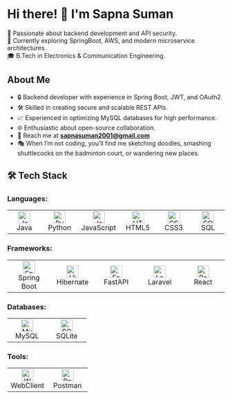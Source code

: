 # Hi there! 👋 I'm Sapna Suman

🎯 Passionate about backend development and API security.  
🌱 Currently exploring SpringBoot, AWS, and modern microservice architectures.  
🎓 B.Tech in Electronics & Communication Engineering.


## About Me
- 🔒 Backend developer with experience in Spring Boot, JWT, and OAuth2.
- 🛠 Skilled in creating secure and scalable REST APIs.
- 📈 Experienced in optimizing MySQL databases for high performance.
- 🌐 Enthusiastic about open-source collaboration.
- 📩 Reach me at **sapnasuman2001@gmail.com**
- 🎭 When I’m not coding, you’ll find me sketching doodles, smashing shuttlecocks on the badminton court, or wandering new places.
## 🛠 Tech Stack

### Languages:
<table>
  <tr>
    <td align="center" width="76">
      <a href="#java">
        <img src="https://cdn.jsdelivr.net/gh/devicons/devicon/icons/java/java-original.svg" width="28" height="28" alt="Java" />
      </a>
      <br>Java
    </td>
    <td align="center" width="76">
      <a href="#python">
        <img src="https://cdn.jsdelivr.net/gh/devicons/devicon/icons/python/python-original.svg" width="28" height="28" alt="Python" />
      </a>
      <br>Python
    </td>
    <td align="center" width="76">
      <a href="#javascript">
        <img src="https://cdn.jsdelivr.net/gh/devicons/devicon/icons/javascript/javascript-original.svg" width="28" height="28" alt="JavaScript" />
      </a>
      <br>JavaScript
    </td>
    <td align="center" width="76">
      <a href="#html5">
        <img src="https://cdn.jsdelivr.net/gh/devicons/devicon/icons/html5/html5-original.svg" width="28" height="28" alt="HTML5" />
      </a>
      <br>HTML5
<!--       <a target="_blank" rel="noopener noreferrer nofollow" href="https://camo.githubusercontent.com/d4d9d935f85b68223a3514c6a889ea3ed6a77afb5f760c05baa1a1b168077830/68747470733a2f2f676d672e736867676c64732e676f2f62616467652f68746d6c352d2532334533344632362e7376673f7374776c653d666f722d7468652d6261646765266c6f676f3d68746d6c35266c6f676f436f6c6f723d7768697465"><img src="https://camo.githubusercontent.com/d4d9d935f85b68223a3514c6a889ea3ed6a77afb5f760c05baa1a1b168077830/68747470733a2f2f676d672e736867676c64732e676f2f62616467652f68746d6c352d2532334533344632362e7376673f7374776c653d666f722d7468652d6261646765266c6f676f3d68746d6c35266c6f676f436f6c6f723d7768697465" alt="HTML5" data-canonical-src="https://img.shields.io/badge/html5-%23E34F26.svg?style=for-the-badge&amp;logo=html5&amp;logoColor=white" style="max-width: 100%;"></a> -->
    </td>
    <td align="center" width="76">
      <a href="#css3">
        <img src="https://cdn.jsdelivr.net/gh/devicons/devicon/icons/css3/css3-original.svg" width="28" height="28" alt="CSS3" />
      </a>
      <br>CSS3
    </td>
    <td align="center" width="76">
      <a href="#sql">
        <img src="https://cdn.jsdelivr.net/gh/devicons/devicon/icons/mysql/mysql-original.svg" width="28" height="28" alt="SQL" />
      </a>
      <br>SQL
    </td>
  </tr>
</table>

### Frameworks:
<table>
  <tr>
    <td align="center" width="86">
      <a href="#springboot">
        <img src="https://cdn.jsdelivr.net/gh/devicons/devicon/icons/spring/spring-original.svg" width="28" height="28" alt="Spring Boot" />
      </a>
      <br>Spring Boot
    </td>
    <td align="center" width="86">
      <a href="#hibernate">
        <img src="https://cdn.jsdelivr.net/gh/devicons/devicon/icons/hibernate/hibernate-plain.svg" width="28" height="28" alt="Hibernate" />
      </a>
      <br>Hibernate
    </td>
    <td align="center" width="86">
      <a href="#fastapi">
        <img src="https://cdn.jsdelivr.net/gh/devicons/devicon/icons/fastapi/fastapi-original.svg" width="28" height="28" alt="FastAPI" />
      </a>
      <br>FastAPI
    </td>
    <td align="center" width="86">
      <a href="#laravel">
        <img src="https://cdn.jsdelivr.net/gh/devicons/devicon/icons/laravel/laravel-original.svg" width="28" height="28" alt="Laravel" />
      </a>
      <br>Laravel
    </td>
    <td align="center" width="86">
      <a href="#react">
        <img src="https://cdn.jsdelivr.net/gh/devicons/devicon/icons/react/react-original.svg" width="28" height="28" alt="React" />
      </a>
      <br>React
    </td>
  </tr>
</table>

### Databases:
<table>
  <tr>
    <td align="center" width="76">
      <a href="#mysql">
        <img src="https://cdn.jsdelivr.net/gh/devicons/devicon/icons/mysql/mysql-original.svg" width="28" height="28" alt="MySQL" />
      </a>
      <br>MySQL
    </td>
    <td align="center" width="76">
      <a href="#sqlite">
        <img src="https://cdn.jsdelivr.net/gh/devicons/devicon/icons/sqlite/sqlite-original.svg" width="28" height="28" alt="SQLite" />
      </a>
      <br>SQLite
    </td>
  </tr>
</table>

### Tools:
<table>
  <tr>
    <td align="center" width="76">
      <a href="#webclient">
        <img src="https://img.icons8.com/color/344/transfer-between-users.png" width="28" height="28" alt="WebClient" />
      </a>
      <br>WebClient
    </td>
    <td align="center" width="76">
      <a href="#postman">
        <img src="https://www.vectorlogo.zone/logos/getpostman/getpostman-icon.svg" width="28" height="28" alt="Postman" />
      </a>
      <br>Postman
    </td>
  </tr>
</table>
